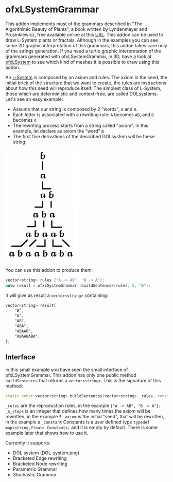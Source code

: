 # ofxLSystemGrammar

This addon implements most of the grammars described in "The Algorithimic Beauty of Plants", a book written by Lyndenmayer and Prusinkiewicz, free available online at this [URL](http://algorithmicbotany.org/papers/#abop). This addon can be used to draw L-System plants or fractals. Although in the examples you can see some 2D graphic interpretation of this grammars, this addon takes care only of the strings generation.
If you need a turtle graphic interpretation of the grammars generated with ofxLSystemGrammar, in 3D, have a look at [ofxLSystem](/edap/ofxLSystem) to see which kind of meshes it is possible to draw using this addon.

An [L-System](https://en.wikipedia.org/wiki/L-system) is composed by an axiom and rules. The axiom is the seed, the initial brick of the structure that we want to create, the rules are instructions about how this seed will reproduce itself. The simplest class of L-System, those which are deterministic and context-free, are called DOLsystems. Let's see an easy example:
- Assume that our string is composed by 2 "words", `A` and `B`.
- Each letter is associated with a rewriting rule:  `A` becomes `AB`, and `B` becomes `A`
- The rewriting process starts from a string called "axiom". In this example, let declare as axiom the "word" `B`
- The first five derivations of the described DOLsystem will be these string:

![DOL](img/DOL.png)

You can use this addon to produce them:

```cpp
vector<string> rules {"A -> AB", "B -> A"};
auto result = ofxLSystemGrammar::buildSentences(rules, 5, "B");
```

It will give as result a `vector<string>` containing:
```
vector<string> result{
    "B",
    "A",
    "AB",
    "ABA",
    "ABAAB",
    "ABAABABA",
};
```

## Interface
In this small example you have seen the small interface of ofxLSystemGrammar. This addon has only one public method `buildSentences` that returns a `vector<string>`. This is the signature of this method:

```cpp
static const vector<string> buildSentences(vector<string> _rules, const unsigned int _n_steps, string _axiom, map<string,float> _constants = Constants());
```

`_rules` are the reproduction rules, in the example `{"A -> AB", "B -> A"};`
`_n_steps` is an integer that defines how many times the axiom will be rewritten, in the example `5`
`_axiom` is the initial "seed", that will be rewritten, in the example `B`
`_constant` Constants is a user defined type `typedef map<string,float> Constants;` and it is empty by default. There is some example later that shows how to use it.





Currently it supports:

- DOL system (DOL-system.png)
- Bracketed Edge rewriting
- Bracketed Node rewriting
- Parametric Grammar
- Stochastic Grammar
